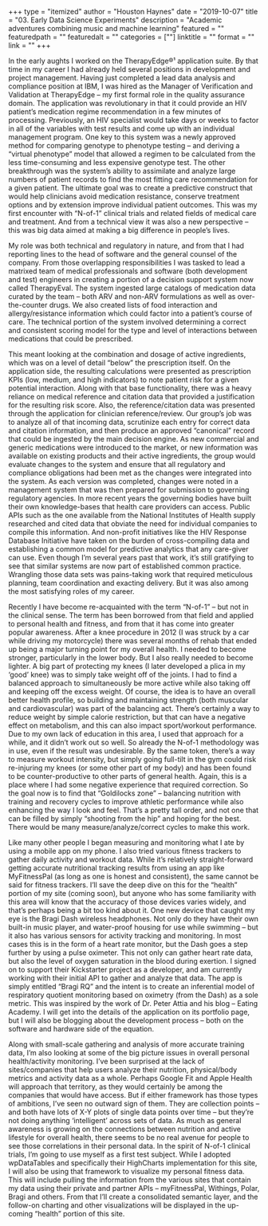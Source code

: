 +++
type = "itemized"
author = "Houston Haynes"
date = "2019-10-07"
title = "03. Early Data Science Experiments"
description = "Academic adventures combining music and machine learning"
featured = ""
featuredpath = ""
featuredalt = ""
categories = [""]
linktitle = ""
format = ""
link = ""
+++

In the early aughts I worked on the TherapyEdge®¹ application suite. By that time in my career I had already held several positions in development and project management. Having just completed a lead data analysis and compliance position at IBM, I was hired as the Manager of Verification and Validation at TherapyEdge – my first formal role in the quality assurance domain. The application was revolutionary in that it could provide an HIV patient’s medication regime recommendation in a few minutes of processing. Previously, an HIV specialist would take days or weeks to factor in all of the variables with test results and come up with an individual management program. One key to this system was a newly approved method for comparing genotype to phenotype testing – and deriving a “virtual phenotype” model that allowed a regimen to be calculated from the less time-consuming and less expensive genotype test. The other breakthrough was the system’s ability to assimilate and analyze large numbers of patient records to find the most fitting care recommendation for a given patient. The ultimate goal was to create a predictive construct that would help clinicians avoid medication resistance, conserve treatment options and by extension improve individual patient outcomes. This was my first encounter with “N-of-1” clinical trials and related fields of medical care and treatment. And from a technical view it was also a new perspective – this was big data aimed at making a big difference in people’s lives.

My role was both technical and regulatory in nature, and from that I had reporting lines to the head of software and the general counsel of the company. From those overlapping responsibilities I was tasked to lead a matrixed team of medical professionals and software (both development and test) engineers in creating a portion of a decision support system now called TherapyEval. The system ingested large catalogs of medication data curated by the team – both ARV and non-ARV formulations as well as over-the-counter drugs. We also created lists of food interaction and allergy/resistance information which could factor into a patient’s course of care. The technical portion of the system involved determining a correct and consistent scoring model for the type and level of interactions between medications that could be prescribed.

This meant looking at the combination and dosage of active ingredients, which was on a level of detail “below” the prescription itself. On the application side, the resulting calculations were presented as prescription KPIs (low, medium, and high indicators) to note patient risk for a given potential interaction. Along with that base functionality, there was a heavy reliance on medical reference and citation data that provided a justification for the resulting risk score. Also, the reference/citation data was presented through the application for clinician reference/review. Our group’s job was to analyze all of that incoming data, scrutinize each entry for correct data and citation information, and then produce an approved “canonical” record that could be ingested by the main decision engine. As new commercial and generic medications were introduced to the market, or new information was available on existing products and their active ingredients, the group would evaluate changes to the system and ensure that all regulatory and compliance obligations had been met as the changes were integrated into the system. As each version was completed, changes were noted in a management system that was then prepared for submission to governing regulatory agencies. In more recent years the governing bodies have built their own knowledge-bases that health care providers can access. Public APIs such as the one available from the National Institutes of Health supply researched and cited data that obviate the need for individual companies to compile this information. And non-profit initiatives like the HIV Response Database Initiative have taken on the burden of cross-compiling data and establishing a common model for predictive analytics that any care-giver can use. Even though I’m several years past that work, it’s still gratifying to see that similar systems are now part of established common practice. Wrangling those data sets was pains-taking work that required meticulous planning, team coordination and exacting delivery. But it was also among the most satisfying roles of my career.

Recently I have become re-acquainted with the term “N-of-1” – but not in the clinical sense. The term has been borrowed from that field and applied to personal health and fitness, and from that it has come into greater popular awareness. After a knee procedure in 2012 (I was struck by a car while driving my motorcycle) there was several months of rehab that ended up being a major turning point for my overall health. I needed to become stronger, particularly in the lower body. But I also really needed to become lighter. A big part of protecting my knees (I later developed a plica in my ‘good’ knee) was to simply take weight off of the joints. I had to find a balanced approach to simultaneously be more active while also taking off and keeping off the excess weight. Of course, the idea is to have an overall better health profile, so building and maintaining strength (both muscular and cardiovascular) was part of the balancing act. There’s certainly a way to reduce weight by simple calorie restriction, but that can have a negative effect on metabolism, and this can also impact sport/workout performance. Due to my own lack of education in this area, I used that approach for a while, and it didn’t work out so well. So already the N-of-1 methodology was in use, even if the result was undesirable. By the same token, there’s a way to measure workout intensity, but simply going full-tilt in the gym could risk re-injuring my knees (or some other part of my body) and has been found to be counter-productive to other parts of general health. Again, this is a place where I had some negative experience that required correction. So the goal now is to find that “Goldilocks zone” – balancing nutrition with training and recovery cycles to improve athletic performance while also enhancing the way I look and feel. That’s a pretty tall order, and not one that can be filled by simply “shooting from the hip” and hoping for the best. There would be many measure/analyze/correct cycles to make this work.

Like many other people I began measuring and monitoring what I ate by using a mobile app on my phone. I also tried various fitness trackers to gather daily activity and workout data. While it’s relatively straight-forward getting accurate nutritional tracking results from using an app like MyFitnessPal (as long as one is honest and consistent), the same cannot be said for fitness trackers. I’ll save the deep dive on this for the “health” portion of my site (coming soon), but anyone who has some familiarity with this area will know that the accuracy of those devices varies widely, and that’s perhaps being a bit too kind about it. One new device that caught my eye is the Bragi Dash wireless headphones. Not only do they have their own built-in music player, and water-proof housing for use while swimming – but it also has various sensors for activity tracking and monitoring. In most cases this is in the form of a heart rate monitor, but the Dash goes a step further by using a pulse oximeter. This not only can gather heart rate data, but also the level of oxygen saturation in the blood during exertion. I signed on to support their Kickstarter project as a developer, and am currently working with their initial API to gather and analyze that data. The app is simply entitled “Bragi RQ” and the intent is to create an inferential model of respiratory quotient monitoring based on oximetry (from the Dash) as a sole metric. This was inspired by the work of Dr. Peter Attia and his blog – Eating Academy. I will get into the details of the application on its portfolio page, but I will also be blogging about the development process – both on the software and hardware side of the equation.

Along with small-scale gathering and analysis of more accurate training data, I’m also looking at some of the big picture issues in overall personal health/activity monitoring. I’ve been surprised at the lack of sites/companies that help users analyze their nutrition, physical/body metrics and activity data as a whole. Perhaps Google Fit and Apple Health will approach that territory, as they would certainly be among the companies that would have access. But if either framework has those types of ambitions, I’ve seen no outward sign of them. They are collection points – and both have lots of X-Y plots of single data points over time – but they’re not doing anything ‘intelligent’ across sets of data. As much as general awareness is growing on the connections between nutrition and active lifestyle for overall health, there seems to be no real avenue for people to see those correlations in their personal data. In the spirit of N-of-1 clinical trials, I’m going to use myself as a first test subject. While I adopted wpDataTables and specifically their HighCharts implementation for this site, I will also be using that framework to visualize my personal fitness data. This will include pulling the information from the various sites that contain my data using their private and partner APIs – myFitnessPal, Withings, Polar, Bragi and others. From that I’ll create a consolidated semantic layer, and the follow-on charting and other visualizations will be displayed in the up-coming “health” portion of this site.